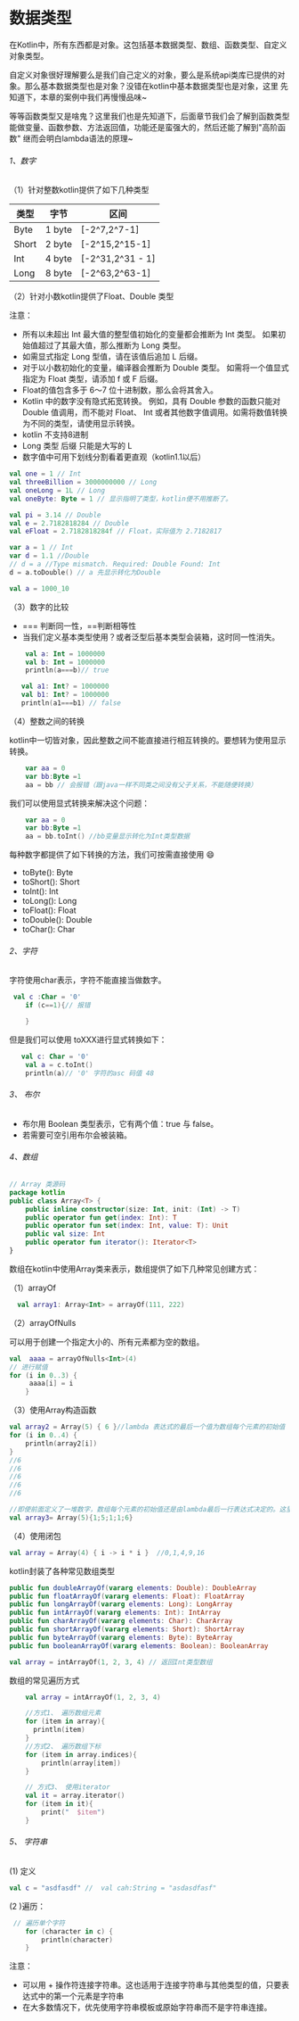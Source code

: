 # 数据类型

在Kotlin中，所有东西都是对象。这包括基本数据类型、数组、函数类型、自定义对象类型。

自定义对象很好理解要么是我们自己定义的对象，要么是系统api类库已提供的对象。那么基本数据类型也是对象？没错在kotlin中基本数据类型也是对象，这里
先知道下，本章的案例中我们再慢慢品味~

等等函数类型又是啥鬼？这里我们也是先知道下，后面章节我们会了解到函数类型能做变量、函数参数、方法返回值，功能还是蛮强大的，然后还能了解到"高阶函数"
继而会明白lambda语法的原理~

###### 1、数字

（1）针对整数kotlin提供了如下几种类型

类型     | 字节     | 区间               |
-------- |--------|------------------|
Byte  | 1 byte | [-2^7,2^7-1]     |
Short  | 2 byte | [-2^15,2^15-1]   |
Int  | 4 byte | [-2^31,2^31 - 1] |
Long  | 8 byte | [-2^63,2^63-1]   |

（2）针对小数kotlin提供了Float、Double 类型

注意：

- 所有以未超出 Int 最大值的整型值初始化的变量都会推断为 Int 类型。 如果初始值超过了其最大值，那么推断为 Long 类型。 
- 如需显式指定 Long 型值，请在该值后追加 L 后缀。
- 对于以小数初始化的变量，编译器会推断为 Double 类型。 如需将一个值显式指定为 Float 类型，请添加 f 或 F 后缀。
- Float的值包含多于 6～7 位十进制数，那么会将其舍入。
- Kotlin 中的数字没有隐式拓宽转换。 例如，具有 Double 参数的函数只能对 Double 值调用，而不能对 Float、 Int 或者其他数字值调用。如需将数值转换为不同的类型，请使用显示转换。
- kotlin 不支持8进制
- Long 类型 后缀 只能是大写的 L
- 数字值中可用下划线分割看着更直观（kotlin1.1以后）

```kotlin
val one = 1 // Int
val threeBillion = 3000000000 // Long
val oneLong = 1L // Long
val oneByte: Byte = 1 // 显示指明了类型，kotlin便不用推断了。

val pi = 3.14 // Double
val e = 2.7182818284 // Double
val eFloat = 2.7182818284f // Float，实际值为 2.7182817

var a = 1 // Int
var d = 1.1 //Double
// d = a //Type mismatch. Required: Double Found: Int
d = a.toDouble() // a 先显示转化为Double

val a = 1000_10
```

（3）数字的比较

- === 判断同一性，==判断相等性
- 当我们定义基本类型使用？或者泛型后基本类型会装箱，这时同一性消失。

```kotlin
    val a: Int = 1000000
    val b: Int = 1000000
    println(a===b)// true

   val a1: Int? = 1000000
   val b1: Int? = 1000000
   println(a1===b1) // false

```

（4）整数之间的转换

kotlin中一切皆对象，因此整数之间不能直接进行相互转换的。要想转为使用显示转换。

```kotlin
    var aa = 0
    var bb:Byte =1
    aa = bb // 会报错（跟java一样不同类之间没有父子关系，不能随便转换）
```

我们可以使用显式转换来解决这个问题：

```kotlin
    var aa = 0
    var bb:Byte =1
    aa = bb.toInt() //bb变量显示转化为Int类型数据
```

每种数字都提供了如下转换的方法，我们可按需直接使用 😄

- toByte(): Byte
- toShort(): Short
- toInt(): Int
- toLong(): Long
- toFloat(): Float
- toDouble(): Double
- toChar(): Char


###### 2、字符

字符使用char表示，字符不能直接当做数字。

```kotlin
 val c :Char = '0'
    if (c==1){// 报错

    }
```

但是我们可以使用 toXXX进行显式转换如下：

```kotlin
   val c: Char = '0'
    val a = c.toInt()  
    println(a)// '0' 字符的asc 码值 48 
```

###### 3、 布尔

- 布尔⽤ Boolean 类型表⽰，它有两个值：true 与 false。
- 若需要可空引⽤布尔会被装箱。

###### 4、数组

```kotlin
// Array 类源码
package kotlin
public class Array<T> {
    public inline constructor(size: Int, init: (Int) -> T)
    public operator fun get(index: Int): T
    public operator fun set(index: Int, value: T): Unit
    public val size: Int
    public operator fun iterator(): Iterator<T>
}

```
数组在kotlin中使用Array类来表示，数组提供了如下几种常见创建方式：

（1）arrayOf

```kotlin
  val array1: Array<Int> = arrayOf(111, 222)
```

（2）arrayOfNulls

可以⽤于创建⼀个指定⼤⼩的、所有元素都为空的数组。

```kotlin
val  aaaa = arrayOfNulls<Int>(4)
// 进行赋值
for (i in 0..3) {
     aaaa[i] = i
    }
```

（3）使用Array构造函数

```kotlin
val array2 = Array(5) { 6 }//lambda 表达式的最后一个值为数组每个元素的初始值
for (i in 0..4) {
    println(array2[i])
}
//6
//6
//6
//6
//6

//即使前面定义了一堆数字，数组每个元素的初始值还是由lambda最后一行表达式决定的。这里还是6
val array3= Array(5){1;5;1;1;6}
```

（4）使用闭包

```kotlin
val array = Array(4) { i -> i * i }  //0,1,4,9,16
```

kotlin封装了各种常见数组类型

```kotlin
public fun doubleArrayOf(vararg elements: Double): DoubleArray
public fun floatArrayOf(vararg elements: Float): FloatArray
public fun longArrayOf(vararg elements: Long): LongArray
public fun intArrayOf(vararg elements: Int): IntArray
public fun charArrayOf(vararg elements: Char): CharArray
public fun shortArrayOf(vararg elements: Short): ShortArray
public fun byteArrayOf(vararg elements: Byte): ByteArray
public fun booleanArrayOf(vararg elements: Boolean): BooleanArray
```

```kotlin
val array = intArrayOf(1, 2, 3, 4) // 返回Int类型数组
```

数组的常见遍历方式

```kotlin
    val array = intArrayOf(1, 2, 3, 4)

    //方式1、 遍历数组元素
    for (item in array){
      println(item)
    }
    //方式2、 遍历数组下标
    for (item in array.indices){
        println(array[item])
    }

    // 方式3、 使用iterator
    val it = array.iterator()
    for (item in it){
        print("  $item")
    }
```

###### 5、 字符串

(1) 定义

```kotlin
val c = "asdfasdf" //  val cah:String = "asdasdfasf"
```

(2 )遍历：

```kotlin
 // 遍历单个字符
    for (character in c) {
        println(character)
    }
```
注意：
- 可以⽤ + 操作符连接字符串。这也适⽤于连接字符串与其他类型的值，只要表达式中的第⼀个元素是字符串
- 在⼤多数情况下，优先使⽤字符串模板或原始字符串⽽不是字符串连接。












